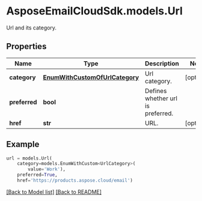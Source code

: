 # AsposeEmailCloudSdk.models.Url

Url and its category.             

## Properties
Name | Type | Description | Notes
------------ | ------------- | ------------- | -------------
**category** |[**EnumWithCustomOfUrlCategory**](EnumWithCustomOfUrlCategory.md) |Url category.              |[optional] 
**preferred** |**bool** |Defines whether url is preferred.              |
**href** |**str** |URL.              |[optional] 



## Example
```python
url = models.Url(
    category=models.EnumWithCustom<UrlCategory>(
        value='Work'),
    preferred=True,
    href='https://products.aspose.cloud/email')
```


[[Back to Model list]](Models.md) [[Back to README]](README.md)

